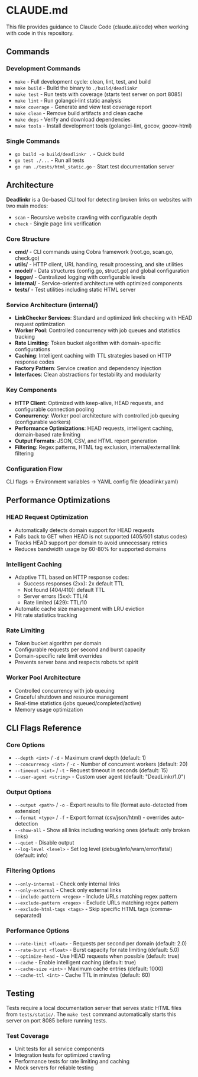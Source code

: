 # CLAUDE.md

This file provides guidance to Claude Code (claude.ai/code) when working with code in this repository.

## Commands

### Development Commands
- `make` - Full development cycle: clean, lint, test, and build
- `make build` - Build the binary to `./build/deadlinkr`
- `make test` - Run tests with coverage (starts test server on port 8085)
- `make lint` - Run golangci-lint static analysis
- `make coverage` - Generate and view test coverage report
- `make clean` - Remove build artifacts and clean cache
- `make deps` - Verify and download dependencies
- `make tools` - Install development tools (golangci-lint, gocov, gocov-html)

### Single Commands
- `go build -o build/deadlinkr .` - Quick build
- `go test ./...` - Run all tests
- `go run ./tests/html_static.go` - Start test documentation server

## Architecture

**Deadlinkr** is a Go-based CLI tool for detecting broken links on websites with two main modes:
- `scan` - Recursive website crawling with configurable depth
- `check` - Single page link verification

### Core Structure
- **cmd/** - CLI commands using Cobra framework (root.go, scan.go, check.go)
- **utils/** - HTTP client, URL handling, result processing, and site utilities
- **model/** - Data structures (config.go, struct.go) and global configuration
- **logger/** - Centralized logging with configurable levels
- **internal/** - Service-oriented architecture with optimized components
- **tests/** - Test utilities including static HTML server

### Service Architecture (internal/)
- **LinkChecker Services**: Standard and optimized link checking with HEAD request optimization
- **Worker Pool**: Controlled concurrency with job queues and statistics tracking
- **Rate Limiting**: Token bucket algorithm with domain-specific configurations
- **Caching**: Intelligent caching with TTL strategies based on HTTP response codes
- **Factory Pattern**: Service creation and dependency injection
- **Interfaces**: Clean abstractions for testability and modularity

### Key Components
- **HTTP Client**: Optimized with keep-alive, HEAD requests, and configurable connection pooling
- **Concurrency**: Worker pool architecture with controlled job queuing (configurable workers)
- **Performance Optimizations**: HEAD requests, intelligent caching, domain-based rate limiting
- **Output Formats**: JSON, CSV, and HTML report generation
- **Filtering**: Regex patterns, HTML tag exclusion, internal/external link filtering

### Configuration Flow
CLI flags → Environment variables → YAML config file (deadlinkr.yaml)

## Performance Optimizations

### HEAD Request Optimization
- Automatically detects domain support for HEAD requests
- Falls back to GET when HEAD is not supported (405/501 status codes)
- Tracks HEAD support per domain to avoid unnecessary retries
- Reduces bandwidth usage by 60-80% for supported domains

### Intelligent Caching
- Adaptive TTL based on HTTP response codes:
  - Success responses (2xx): 2x default TTL
  - Not found (404/410): default TTL
  - Server errors (5xx): TTL/4
  - Rate limited (429): TTL/10
- Automatic cache size management with LRU eviction
- Hit rate statistics tracking

### Rate Limiting
- Token bucket algorithm per domain
- Configurable requests per second and burst capacity
- Domain-specific rate limit overrides
- Prevents server bans and respects robots.txt spirit

### Worker Pool Architecture
- Controlled concurrency with job queuing
- Graceful shutdown and resource management
- Real-time statistics (jobs queued/completed/active)
- Memory usage optimization

## CLI Flags Reference

### Core Options
- `--depth <int>` / `-d` - Maximum crawl depth (default: 1)
- `--concurrency <int>` / `-c` - Number of concurrent workers (default: 20)
- `--timeout <int>` / `-t` - Request timeout in seconds (default: 15)
- `--user-agent <string>` - Custom user agent (default: "DeadLinkr/1.0")

### Output Options
- `--output <path>` / `-o` - Export results to file (format auto-detected from extension)
- `--format <type>` / `-f` - Export format (csv/json/html) - overrides auto-detection
- `--show-all` - Show all links including working ones (default: only broken links)
- `--quiet` - Disable output
- `--log-level <level>` - Set log level (debug/info/warn/error/fatal) (default: info)

### Filtering Options
- `--only-internal` - Check only internal links
- `--only-external` - Check only external links
- `--include-pattern <regex>` - Include URLs matching regex pattern
- `--exclude-pattern <regex>` - Exclude URLs matching regex pattern
- `--exclude-html-tags <tags>` - Skip specific HTML tags (comma-separated)

### Performance Options
- `--rate-limit <float>` - Requests per second per domain (default: 2.0)
- `--rate-burst <float>` - Burst capacity for rate limiting (default: 5.0)
- `--optimize-head` - Use HEAD requests when possible (default: true)
- `--cache` - Enable intelligent caching (default: true)
- `--cache-size <int>` - Maximum cache entries (default: 1000)
- `--cache-ttl <int>` - Cache TTL in minutes (default: 60)

## Testing
Tests require a local documentation server that serves static HTML files from `tests/static/`. The `make test` command automatically starts this server on port 8085 before running tests.

### Test Coverage
- Unit tests for all service components
- Integration tests for optimized crawling
- Performance tests for rate limiting and caching
- Mock servers for reliable testing